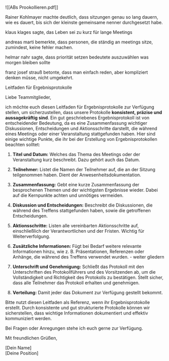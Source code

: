
![[ABs Prookollieren.pdf]]

Rainer Kohlmayer machte deutlich, dass sitzungen genau so lang dauern, wie es dauert, bis sich der kleinste gemeinsame nenner durchgesetzt habe.

klaus klages sagte, das Leben sei zu kurz für lange Meetings

andreas marti bemerkte, dass personen, die ständig an meetings sitze, zumindest, keine fehler machen.

helmar nahr sagte, dass priorität setzen bedeutete auszuwählen was morgen bleiben sollte

franz josef strauß betonte, dass man einfach reden, aber kompliziert denken müsse, nicht umgekehrt.


Leitfaden für Ergebnisprotokolle

Liebe Teammitglieder,

ich möchte euch diesen Leitfaden für Ergebnisprotokolle zur Verfügung stellen, um sicherzustellen, dass unsere Protokolle **konsistent, präzise und aussagekräftig sind**. Ein gut geschriebenes Ergebnisprotokoll ist von entscheidender Bedeutung, da es eine Zusammenfassung wichtiger Diskussionen, Entscheidungen und Aktionsschritte darstellt, die während eines Meetings oder einer Veranstaltung stattgefunden haben. Hier sind einige wichtige Punkte, die ihr bei der Erstellung von Ergebnisprotokollen beachten solltet:

1. **Titel und Datum:** Welches das Thema des Meetings oder der Veranstaltung kurz beschreibt. Dazu gehört auch das Datum.
    
2. **Teilnehmer:** Listet die Namen der Teilnehmer auf, die an der Sitzung teilgenommen haben. Dient der Anwesenheitsdokumentation.
    
3. **Zusammenfassung:** Gebt eine kurze Zusammenfassung der besprochenen Themen und der wichtigsten Ergebnisse wieder. Dabei auf die Kernpunkte achten und unnötiges vermeiden.
    
4. **Diskussion und Entscheidungen:** Beschreibt die Diskussionen, die während des Treffens stattgefunden haben, sowie die getroffenen Entscheidungen.
    
5. **Aktionsschritte:** Listen alle vereinbarten Aktionsschritte auf, einschließlich der Verantwortlichen und der Fristen. Wichtig für Weiterverfolgung.
    
6. **Zusätzliche Informationen:** Fügt bei Bedarf weitere relevante Informationen hinzu, wie z. B. Präsentationen, Referenzen oder Anhänge, die während des Treffens verwendet wurden. - weiter gliedern
    
7. **Unterschrift und Genehmigung:** Schließt das Protokoll mit den Unterschriften des Protokollführers und des Vorsitzenden ab, um die Vollständigkeit und Richtigkeit des Protokolls zu bestätigen. Stellt sicher, dass alle Teilnehmer das Protokoll erhalten und genehmigen.
    
8. **Verteilung:** Damit jeder das Dokument zur Verfügung gestellt bekommt.



Bitte nutzt diesen Leitfaden als Referenz, wenn ihr Ergebnisprotokolle erstellt. Durch konsistente und gut strukturierte Protokolle können wir sicherstellen, dass wichtige Informationen dokumentiert und effektiv kommuniziert werden.

Bei Fragen oder Anregungen stehe ich euch gerne zur Verfügung.

Mit freundlichen Grüßen,

[Dein Name]  
[Deine Position]